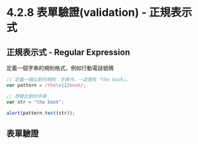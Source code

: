 # 4.2.8 表單驗證\(validation\) - 正規表示式

## 正規表示式 - Regular Expression

定義一個字串的規則格式，例如行動電話號碼

```js
// 定義一個比對的規則：字串內，一定要有「the book」。
var pattern = /the\s{1}book/;

// 想要比對的字串
var str = "the book";

alert(pattern.test(str));
```

## 表單驗證



